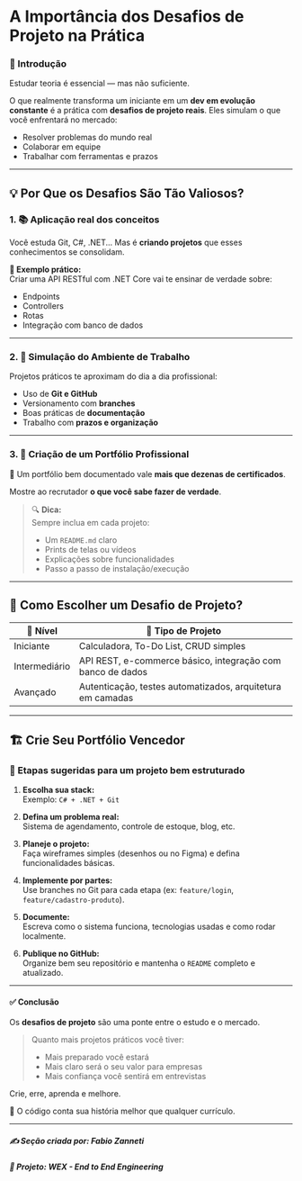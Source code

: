 # A Importância dos Desafios de Projeto na Prática

### 🎯 Introdução

Estudar teoria é essencial — mas não suficiente.

O que realmente transforma um iniciante em um **dev em evolução constante** é a prática com **desafios de projeto reais**. Eles simulam o que você enfrentará no mercado:

- Resolver problemas do mundo real
- Colaborar em equipe
- Trabalhar com ferramentas e prazos

---

## 💡 Por Que os Desafios São Tão Valiosos?

### 1. 📚 Aplicação real dos conceitos

Você estuda Git, C#, .NET... Mas é **criando projetos** que esses conhecimentos se consolidam.

**🧪 Exemplo prático:**  
Criar uma API RESTful com .NET Core vai te ensinar de verdade sobre:

- Endpoints
- Controllers
- Rotas
- Integração com banco de dados

---

### 2. 🏢 Simulação do Ambiente de Trabalho

Projetos práticos te aproximam do dia a dia profissional:

- Uso de **Git e GitHub**
- Versionamento com **branches**
- Boas práticas de **documentação**
- Trabalho com **prazos e organização**

---

### 3. 🧳 Criação de um Portfólio Profissional

📌 Um portfólio bem documentado vale **mais que dezenas de certificados**.

Mostre ao recrutador **o que você sabe fazer de verdade**.

> 🔍 **Dica:**  
> Sempre inclua em cada projeto:
> - Um `README.md` claro
> - Prints de telas ou vídeos
> - Explicações sobre funcionalidades
> - Passo a passo de instalação/execução

---

## 🧩 Como Escolher um Desafio de Projeto?

| 🔰 Nível       | 💼 Tipo de Projeto                                         |
|---------------|-------------------------------------------------------------|
| Iniciante      | Calculadora, To-Do List, CRUD simples                      |
| Intermediário  | API REST, e-commerce básico, integração com banco de dados |
| Avançado       | Autenticação, testes automatizados, arquitetura em camadas |

---

## 🏗️ Crie Seu Portfólio Vencedor

### 🔄 Etapas sugeridas para um projeto bem estruturado

1. **Escolha sua stack:**  
   Exemplo: `C# + .NET + Git`

2. **Defina um problema real:**  
   Sistema de agendamento, controle de estoque, blog, etc.

3. **Planeje o projeto:**  
   Faça wireframes simples (desenhos ou no Figma) e defina funcionalidades básicas.

4. **Implemente por partes:**  
   Use branches no Git para cada etapa (ex: `feature/login`, `feature/cadastro-produto`).

5. **Documente:**  
   Escreva como o sistema funciona, tecnologias usadas e como rodar localmente.

6. **Publique no GitHub:**  
   Organize bem seu repositório e mantenha o `README` completo e atualizado.

---

#### ✅ Conclusão

Os **desafios de projeto** são uma ponte entre o estudo e o mercado.

> Quanto mais projetos práticos você tiver:
> - Mais preparado você estará
> - Mais claro será o seu valor para empresas
> - Mais confiança você sentirá em entrevistas

Crie, erre, aprenda e melhore.

📌 O código conta sua história melhor que qualquer currículo.

---

##### ✍️ **Seção criada por:** *Fabio Zanneti*
##### 🎯 Projeto: **WEX - End to End Engineering**